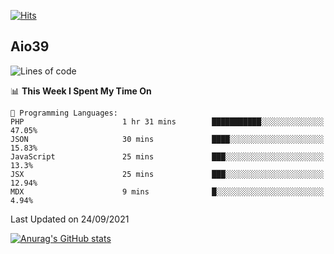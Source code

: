 [![Hits](https://hits.seeyoufarm.com/api/count/incr/badge.svg?url=https%3A%2F%2Fgithub.com%2Faio39&count_bg=%2339C5BB&title_bg=%23555555&icon=&icon_color=%23E7E7E7&title=hits&edge_flat=false)](https://hits.seeyoufarm.com)

## Aio39

<!--START_SECTION:waka-->
![Lines of code](https://img.shields.io/badge/From%20Hello%20World%20I%27ve%20Written-782951%20lines%20of%20code-blue)

📊 **This Week I Spent My Time On** 

```text
💬 Programming Languages: 
PHP                      1 hr 31 mins        ███████████░░░░░░░░░░░░░░   47.05% 
JSON                     30 mins             ████░░░░░░░░░░░░░░░░░░░░░   15.83% 
JavaScript               25 mins             ███░░░░░░░░░░░░░░░░░░░░░░   13.3% 
JSX                      25 mins             ███░░░░░░░░░░░░░░░░░░░░░░   12.94% 
MDX                      9 mins              █░░░░░░░░░░░░░░░░░░░░░░░░   4.94%

```


 Last Updated on 24/09/2021
<!--END_SECTION:waka-->
[![Anurag's GitHub stats](https://github-readme-stats.vercel.app/api?username=aio39)](https://github.com/anuraghazra/github-readme-stats)

<!--
**aio39/aio39** is a ✨ _special_ ✨ repository because its `README.md` (this file) appears on your GitHub profile.

Here are some ideas to get you started:

- 🔭 I’m currently working on ...
- 🌱 I’m currently learning ...
- 👯 I’m looking to collaborate on ...
- 🤔 I’m looking for help with ...
- 💬 Ask me about ...
- 📫 How to reach me: ...
- 😄 Pronouns: ...
- ⚡ Fun fact: ...
-->
